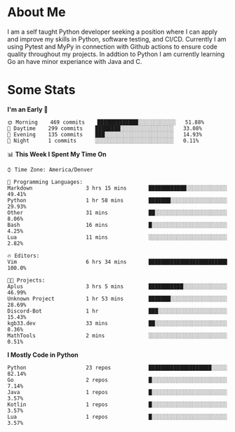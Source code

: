# About Me
  I am a self taught Python developer seeking a position where I can apply and improve my skills in Python, software testing, and CI/CD. Currently I am using Pytest and MyPy in connection with Github actions to ensure code quality throughout my projects. In addtion to Python I am currently learning Go an have minor experiance with Java and C.
  
 # Some Stats
  
<!--START_SECTION:waka-->
**I'm an Early 🐤** 

```text
🌞 Morning    469 commits    █████████████░░░░░░░░░░░░   51.88% 
🌆 Daytime    299 commits    ████████░░░░░░░░░░░░░░░░░   33.08% 
🌃 Evening    135 commits    ███░░░░░░░░░░░░░░░░░░░░░░   14.93% 
🌙 Night      1 commits      ░░░░░░░░░░░░░░░░░░░░░░░░░   0.11%

```


📊 **This Week I Spent My Time On** 

```text
⌚︎ Time Zone: America/Denver

💬 Programming Languages: 
Markdown                 3 hrs 15 mins       ████████████░░░░░░░░░░░░░   49.41% 
Python                   1 hr 58 mins        ███████░░░░░░░░░░░░░░░░░░   29.93% 
Other                    31 mins             ██░░░░░░░░░░░░░░░░░░░░░░░   8.06% 
Bash                     16 mins             █░░░░░░░░░░░░░░░░░░░░░░░░   4.25% 
Lua                      11 mins             ░░░░░░░░░░░░░░░░░░░░░░░░░   2.82%

🔥 Editors: 
Vim                      6 hrs 34 mins       █████████████████████████   100.0%

🐱‍💻 Projects: 
Aplus                    3 hrs 5 mins        ███████████░░░░░░░░░░░░░░   46.99% 
Unknown Project          1 hr 53 mins        ███████░░░░░░░░░░░░░░░░░░   28.69% 
Discord-Bot              1 hr                ███░░░░░░░░░░░░░░░░░░░░░░   15.43% 
kgb33.dev                33 mins             ██░░░░░░░░░░░░░░░░░░░░░░░   8.36% 
MathTools                2 mins              ░░░░░░░░░░░░░░░░░░░░░░░░░   0.51%

```

**I Mostly Code in Python** 

```text
Python                   23 repos            ████████████████████░░░░░   82.14% 
Go                       2 repos             █░░░░░░░░░░░░░░░░░░░░░░░░   7.14% 
Java                     1 repos             █░░░░░░░░░░░░░░░░░░░░░░░░   3.57% 
Kotlin                   1 repos             █░░░░░░░░░░░░░░░░░░░░░░░░   3.57% 
Lua                      1 repos             █░░░░░░░░░░░░░░░░░░░░░░░░   3.57%

```



<!--END_SECTION:waka-->
